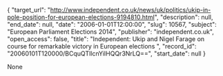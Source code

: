 {
  "target_url": "http://www.independent.co.uk/news/uk/politics/ukip-in-pole-position-for-european-elections-9194810.html", 
  "description": null, 
  "end_date": null, 
  "date": "2006-01-01T12:00:00", 
  "slug": 10567, 
  "subject": "European Parliament Elections 2014", 
  "publisher": "independent.co.uk", 
  "open_access": false, 
  "title": "Independent:  Ukip and Nigel Farage on course for remarkable victory in European elections ", 
  "record_id": "20060101T120000/BCquQTIlcnYiIHQQr3NrLQ==", 
  "start_date": null
}

None